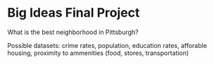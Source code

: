 # Big Ideas Final Project

What is the best neighborhood in Pittsburgh?

Possible datasets: crime rates, population, education rates, afforable housing, proximity to ammenities (food, stores, transportation)
